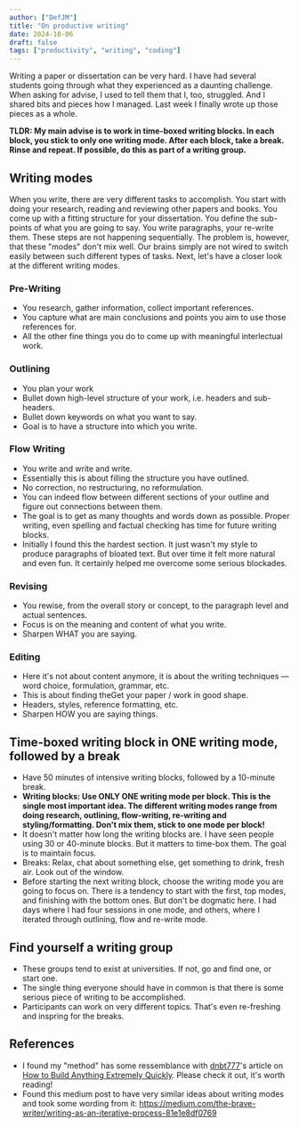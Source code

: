 ```yaml
---
author: ["DefJM"]
title: "On productive writing"
date: 2024-10-06
draft: false 
tags: ["productivity", "writing", "coding"]
---
```


Writing a paper or dissertation can be very hard. I have had several students going through what they experienced as a daunting challenge. When asking for advise, I used to tell them that I, too, struggled. And I shared bits and pieces how I managed. Last week I finally wrote up those pieces as a whole.

**TLDR: My main advise is to work in time-boxed writing blocks. In each block, you stick to only one writing mode. After each block, take a break. Rinse and repeat. If possible, do this as part of a writing group.**


## Writing modes
When you write, there are very different tasks to accomplish. You start with doing your research, reading and reviewing other papers and books. You come up with a fitting structure for your dissertation. You define the sub-points of what you are going to say. You write paragraphs, your re-write them. These steps are not happening sequentially. The problem is, however, that these "modes" don't mix well. Our brains simply are not wired to switch easily between such different types of tasks. Next, let's have a closer look at the different writing modes. 

### Pre-Writing
- You research, gather information, collect important references.
- You capture what are main conclusions and points you aim to use those references for.
- All the other fine things you do to come up with meaningful interlectual work.

### Outlining
- You plan your work
- Bullet down high-level structure of your work, i.e. headers and sub-headers.
- Bullet down keywords on what you want to say.
- Goal is to have a structure into which you write.

### Flow Writing
- You write and write and write. 
- Essentially this is about filling the structure you have outlined.
- No correction, no restructuring, no reformulation. 
- You can indeed flow between different sections of your outline and figure out connections between them.
- The goal is to get as many thoughts and words down as possible. Proper writing, even spelling and factual checking has time for future writing blocks.
- Initially I found this the hardest section. It just wasn't my style to produce paragraphs of bloated text. But over time it felt more natural and even fun. It certainly helped me overcome some serious blockades. 

### Revising
- You rewise, from the overall story or concept, to the paragraph level and actual sentences. 
- Focus is on the meaning and content of what you write. 
- Sharpen WHAT you are saying.

### Editing
- Here it's not about content anymore, it is about the writing techniques — word choice, formulation, grammar, etc.
- This is about finding theGet your paper / work in good shape.
- Headers, styles, reference formatting, etc. 
- Sharpen HOW you are saying things.


## Time-boxed writing block in ONE writing mode, followed by a break
- Have 50 minutes of intensive writing blocks, followed by a 10-minute break.
- **Writing blocks: Use ONLY ONE writing mode per block. This is the single most important idea. The different writing modes range from doing research, outlining, flow-writing, re-writing and styling/formatting. Don't mix them, stick to one mode per block!**
- It doesn't matter how long the writing blocks are. I have seen people using 30 or 40-minute blocks. But it matters to time-box them. The goal is to maintain focus.
- Breaks: Relax, chat about something else, get something to drink, fresh air. Look out of the window.
- Before starting the next writing block, choose the writing mode you are going to focus on. There is a tendency to start with the first, top modes, and finishing with the bottom ones. But don't be dogmatic here. I had days where I had four sessions in one mode, and others, where I iterated through outlining, flow and re-write mode.


## Find yourself a writing group 
- These groups tend to exist at universities. If not, go and find one, or start one.
- The single thing everyone should have in common is that there is some serious piece of writing to be accomplished.
- Participants can work on very different topics. That's even re-freshing and inspring for the breaks.


## References
- I found my "method" has some ressemblance with [dnbt777](https://learnhowtolearn.org/author/learnhowtolearn/)'s article on [How to Build Anything Extremely Quickly](https://learnhowtolearn.org/how-to-build-extremely-quickly/). Please check it out, it's worth reading! 
- Found this medium post to have very similar ideas about writing modes and took some wording from it: https://medium.com/the-brave-writer/writing-as-an-iterative-process-81e1e8df0769